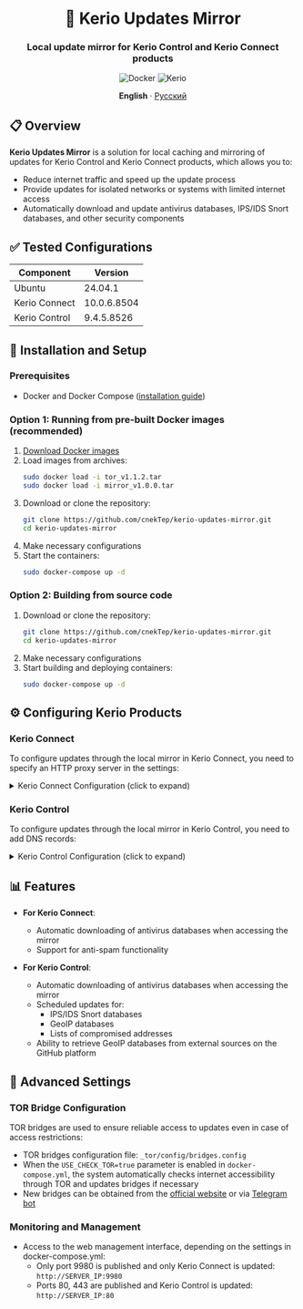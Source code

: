 <div align="center">

# 🔄 Kerio Updates Mirror

### Local update mirror for Kerio Control and Kerio Connect products

![Docker](https://img.shields.io/badge/Docker-2CA5E0?style=flat&logo=docker&logoColor=white)
![Kerio](https://img.shields.io/badge/Kerio-Connect_&_Control-0078D4?style=flat)

**English** · [Русский](./docs/ru/README.ru.md)
</div>

## 📋 Overview

**Kerio Updates Mirror** is a solution for local caching and mirroring of updates for Kerio Control and Kerio Connect
products, which allows you to:

- Reduce internet traffic and speed up the update process
- Provide updates for isolated networks or systems with limited internet access
- Automatically download and update antivirus databases, IPS/IDS Snort databases, and other security components

## ✅ Tested Configurations

| Component     | Version     |
|---------------|-------------|
| Ubuntu        | 24.04.1     |
| Kerio Connect | 10.0.6.8504 |
| Kerio Control | 9.4.5.8526  |

## 🚀 Installation and Setup

### Prerequisites

- Docker and Docker Compose ([installation guide](./docs/en/docker.md))

### Option 1: Running from pre-built Docker images (recommended)

1. [Download Docker images](https://t.me/my_store_files_bot?start=kerio-updates-mirror)
2. Load images from archives:
   ```bash
   sudo docker load -i tor_v1.1.2.tar
   sudo docker load -i mirror_v1.0.0.tar
   ```
3. Download or clone the repository:
   ```bash
   git clone https://github.com/cnekTep/kerio-updates-mirror.git
   cd kerio-updates-mirror
   ```
4. Make necessary configurations
5. Start the containers:
   ```bash
   sudo docker-compose up -d
   ```

### Option 2: Building from source code

1. Download or clone the repository:
   ```bash
   git clone https://github.com/cnekTep/kerio-updates-mirror.git
   cd kerio-updates-mirror
   ```
2. Make necessary configurations
3. Start building and deploying containers:
   ```bash
   sudo docker-compose up -d
   ```

## ⚙️ Configuring Kerio Products

### Kerio Connect

To configure updates through the local mirror in Kerio Connect, you need to specify an HTTP proxy server in the
settings:

<details>
<summary>Kerio Connect Configuration (click to expand)</summary>

#### For Linux server with Kerio Connect and Docker containers on the same server:

1. Go to **Configuration → Advanced Options → HTTP Proxy**
2. Specify:
    - **Address**: 172.222.0.5
    - **Port**: 8118

#### For Windows or distributed infrastructure:

> Server runs on Windows or a distributed infrastructure is used (Kerio Connect and Docker containers are located on
> different servers)

1. Go to **Configuration → Advanced Options → HTTP Proxy**
2. Specify:
    - **Address**: IP_address_of_server_with_Docker_containers
    - **Port**: 8118

</details>

### Kerio Control

To configure updates through the local mirror in Kerio Control, you need to add DNS records:

<details>
<summary>Kerio Control Configuration (click to expand)</summary>

1. Go to **Configuration → DNS → Local DNS Lookup**
2. Add the following records (where Update_server_IP is the IP address of the server with the mirror):

| IP Address       | Hostname                | Description          |
|------------------|-------------------------|----------------------|
| Update_server_IP | bda-update.kerio.com    | kerio-updates-mirror |
| Update_server_IP | bdupdate.kerio.com      | kerio-updates-mirror |
| Update_server_IP | ids-update.kerio.com    | kerio-updates-mirror |
| Update_server_IP | prod-update.kerio.com   | kerio-updates-mirror |
| Update_server_IP | update.kerio.com        | kerio-updates-mirror |
| Update_server_IP | wf-activation.kerio.com | kerio-updates-mirror |

</details>

## 📊 Features

- **For Kerio Connect**:
    - Automatic downloading of antivirus databases when accessing the mirror
    - Support for anti-spam functionality

- **For Kerio Control**:
    - Automatic downloading of antivirus databases when accessing the mirror
    - Scheduled updates for:
        - IPS/IDS Snort databases
        - GeoIP databases
        - Lists of compromised addresses
    - Ability to retrieve GeoIP databases from external sources on the GitHub platform

## 🔧 Advanced Settings

### TOR Bridge Configuration

TOR bridges are used to ensure reliable access to updates even in case of access restrictions:

- TOR bridges configuration file: `_tor/config/bridges.config`
- When the `USE_CHECK_TOR=true` parameter is enabled in `docker-compose.yml`, the system automatically checks internet
  accessibility through TOR and updates bridges if necessary
- New bridges can be obtained from the [official website](https://bridges.torproject.org) or
  via [Telegram bot](https://t.me/GetBridgesBot)

### Monitoring and Management

- Access to the web management interface, depending on the settings in docker-compose.yml:
    - Only port 9980 is published and only Kerio Connect is updated: `http://SERVER_IP:9980`
    - Ports 80, 443 are published and Kerio Control is updated: `http://SERVER_IP:80`